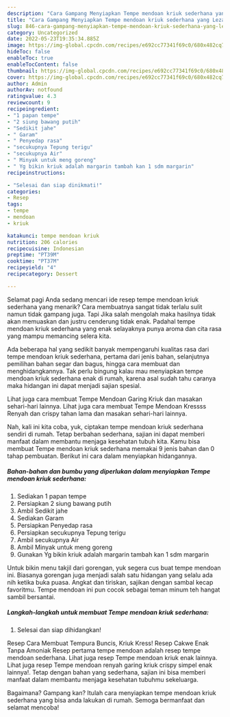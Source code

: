 ```yaml
---
description: "Cara Gampang Menyiapkan Tempe mendoan kriuk sederhana yang Lezat Sekali, Buat Buka Puasa Bikin Ngiler"
title: "Cara Gampang Menyiapkan Tempe mendoan kriuk sederhana yang Lezat Sekali, Buat Buka Puasa Bikin Ngiler"
slug: 846-cara-gampang-menyiapkan-tempe-mendoan-kriuk-sederhana-yang-lezat-sekali-buat-buka-puasa-bikin-ngiler
category: Uncategorized
date: 2022-05-23T19:35:34.885Z
image: https://img-global.cpcdn.com/recipes/e692cc77341f69c0/680x482cq70/tempe-mendoan-kriuk-sederhana-foto-resep-utama.jpg
hideToc: false
enableToc: true
enableTocContent: false
thumbnail: https://img-global.cpcdn.com/recipes/e692cc77341f69c0/680x482cq70/tempe-mendoan-kriuk-sederhana-foto-resep-utama.jpg
cover: https://img-global.cpcdn.com/recipes/e692cc77341f69c0/680x482cq70/tempe-mendoan-kriuk-sederhana-foto-resep-utama.jpg
author: Admin
authorAv: notfound
ratingvalue: 4.3
reviewcount: 9
recipeingredient:
- "1 papan tempe"
- "2 siung bawang putih"
- "Sedikit jahe"
- " Garam"
- " Penyedap rasa"
- "secukupnya Tepung terigu"
- "secukupnya Air"
- " Minyak untuk meng goreng"
- " Yg bikin kriuk adalah margarin tambah kan 1 sdm margarin"
recipeinstructions:

- "Selesai dan siap dinikmati!"
categories:
- Resep
tags:
- tempe
- mendoan
- kriuk

katakunci: tempe mendoan kriuk 
nutrition: 206 calories
recipecuisine: Indonesian
preptime: "PT39M"
cooktime: "PT37M"
recipeyield: "4"
recipecategory: Dessert

---
```



Selamat pagi Anda sedang mencari ide resep tempe mendoan kriuk sederhana yang menarik? Cara membuatnya sangat tidak terlalu sulit namun tidak gampang juga. Tapi Jika salah mengolah maka hasilnya tidak akan memuaskan dan justru cenderung tidak enak. Padahal tempe mendoan kriuk sederhana yang enak selayaknya punya aroma dan cita rasa yang mampu memancing selera kita.


Ada beberapa hal yang sedikit banyak mempengaruhi kualitas rasa dari tempe mendoan kriuk sederhana, pertama dari jenis bahan, selanjutnya pemilihan bahan segar dan bagus, hingga cara membuat dan menghidangkannya. Tak perlu bingung kalau mau menyiapkan tempe mendoan kriuk sederhana enak di rumah, karena asal sudah tahu caranya maka hidangan ini dapat menjadi sajian spesial.

Lihat juga cara membuat Tempe Mendoan Garing Kriuk dan masakan sehari-hari lainnya. Lihat juga cara membuat Tempe Mendoan Kressss Renyah dan crispy tahan lama dan masakan sehari-hari lainnya.


Nah, kali ini kita coba, yuk, ciptakan tempe mendoan kriuk sederhana sendiri di rumah. Tetap berbahan sederhana, sajian ini dapat memberi manfaat dalam membantu menjaga kesehatan tubuh kita. Kamu bisa membuat Tempe mendoan kriuk sederhana memakai 9 jenis bahan dan 0 tahap pembuatan. Berikut ini cara dalam menyiapkan hidangannya.

<!--inarticleads1-->

##### Bahan-bahan dan bumbu yang diperlukan dalam menyiapkan Tempe mendoan kriuk sederhana:

1. Sediakan 1 papan tempe
1. Persiapkan 2 siung bawang putih
1. Ambil Sedikit jahe
1. Sediakan  Garam
1. Persiapkan  Penyedap rasa
1. Persiapkan secukupnya Tepung terigu
1. Ambil secukupnya Air
1. Ambil  Minyak untuk meng goreng
1. Gunakan  Yg bikin kriuk adalah margarin tambah kan 1 sdm margarin


Untuk bikin menu takjil dari gorengan, yuk segera cus buat tempe mendoan ini. Biasanya gorengan juga menjadi salah satu hidangan yang selalu ada nih ketika buka puasa. Angkat dan tiriskan, sajikan dengan sambal kecap favoritmu. Tempe mendoan ini pun cocok sebagai teman minum teh hangat sambil bersantai. 

<!--inarticleads2-->

##### Langkah-langkah untuk membuat Tempe mendoan kriuk sederhana:


1. Selesai dan siap dihidangkan!

Resep Cara Membuat Tempura Buncis, Kriuk Kress! Resep Cakwe Enak Tanpa Amoniak Resep pertama tempe mendoan adalah resep tempe mendoan sederhana. Lihat juga resep Tempe mendoan kriuk enak lainnya. Lihat juga resep Tempe mendoan renyah garing kriuk crispy simpel enak lainnya!. Tetap dengan bahan yang sederhana, sajian ini bisa memberi manfaat dalam membantu menjaga kesehatan tubuhmu sekeluarga. 

Bagaimana? Gampang kan? Itulah cara menyiapkan tempe mendoan kriuk sederhana yang bisa anda lakukan di rumah. Semoga bermanfaat dan selamat mencoba!
